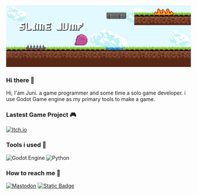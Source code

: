 ![slime-jump-game-baner](img/cover.png "Slime Jump")

### Hi there 👋

Hi, I'am Juni. a game programmer and some time a solo game developer. i use Godot Game engine as my primary tools to make a game. 

### Lastest Game Project 🎮

[![Itch.io](https://img.shields.io/badge/Itch-%23FF0B34.svg?style=for-the-badge&logo=Itch.io&logoColor=white)](https://rokugatsua.itch.io)

### Tools i used 🔧

![Godot Engine](https://img.shields.io/badge/GODOT-%23FFFFFF.svg?style=for-the-badge&logo=godot-engine)
![Python](https://img.shields.io/badge/python-3670A0?style=for-the-badge&logo=python&logoColor=ffdd54)

### How to reach me 💬

[![Mastodon](https://img.shields.io/badge/Mastodon-%231DA1F2.svg?style=for-the-badge&logo=mastodon&logoColor=white)](https://mastodon.gamedev.place/@rokugatsua)
[![Static Badge](https://img.shields.io/badge/Twitter_-000000?style=for-the-badge&logo=x&logoColor=white)](https://twitter.com/rokugatsua)
